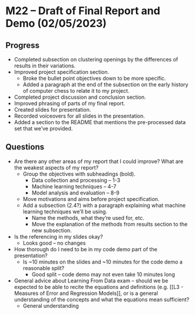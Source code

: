 # M22 – Draft of Final Report and Demo (02/05/2023)

## Progress
- Completed subsection on clustering openings by the differences of results in their variations.
- Improved project specification section.
	- Broke the bullet point objectives down to be more specific.
	- Added a paragraph at the end of the subsection on the early history of computer chess to relate it to my project.
- Completed project discussion and conclusion section.
- Improved phrasing of parts of my final report.
- Created slides for presentation.
- Recorded voiceovers for all slides in the presentation.
- Added a section to the README that mentions the pre-processed data set that we’ve provided.

## Questions
- Are there any other areas of my report that I could improve? What are the weakest aspects of my report?
	- Group the objectives with subheadings (bold).
		- Data collection and processing – 1-3
		- Machine learning techniques – 4-7
		- Model analysis and evaluation – 8-9
	- Move motivations and aims before project specification.
	- Add a subsection (2.4?) with a paragraph explaining what machine learning techniques we’ll be using.
		- Name the methods, what they’re used for, etc.
		- Move the explanation of the methods from results section to the new subsection.
- Is the referencing in my slides okay?
	- Looks good – no changes
- How thorough do I need to be in my code demo part of the presentation?
	- Is ~10 minutes on the slides and ~10 minutes for the code demo a reasonable split?
		- Good split – code demo may not even take 10 minutes long
- General advice about Learning From Data exam – should we be expected to be able to recite the equations and definitions (e.g. [[L3 - Measures of Error and Regression Models]], or is a general understanding of the concepts and what the equations mean sufficient?
	- General understanding